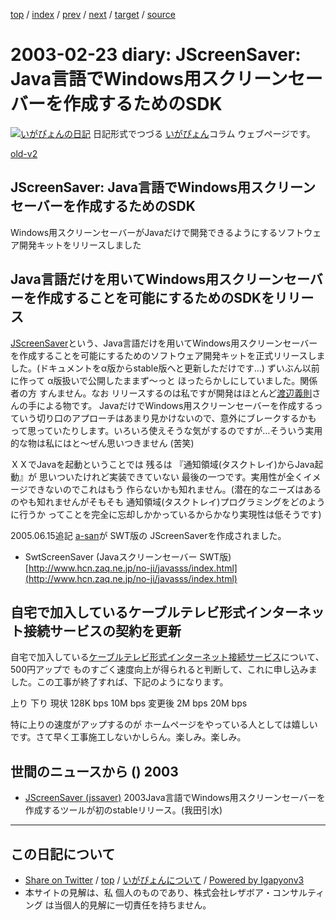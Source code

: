 [top](../index.html) 
 / [index](index.html) 
 / [prev](ig030222.html) 
 / [next](ig030225.html) 
 / [target](https://www.igapyon.jp/igapyon/diary/2003/ig030223.html) 
 / [source](https://github.com/igapyon/diary/blob/master/2003/ig030223.src.md) 

2003-02-23 diary: JScreenSaver: Java言語でWindows用スクリーンセーバーを作成するためのSDK
=====================================================================================================
[![いがぴょんの日記](https://www.igapyon.jp/igapyon/diary/images/iga200306s.jpg "いがぴょん")](https://www.igapyon.jp/igapyon/diary/memo/memoigapyon.html) 日記形式でつづる [いがぴょん](https://www.igapyon.jp/igapyon/diary/memo/memoigapyon.html)コラム ウェブページです。

[old-v2](ig030223-orig.html)

## JScreenSaver: Java言語でWindows用スクリーンセーバーを作成するためのSDK

Windows用スクリーンセーバーがJavaだけで開発できるようにするソフトウェア開発キットをリリースしました


## Java言語だけを用いてWindows用スクリーンセーバーを作成することを可能にするためのSDKをリリース

[JScreenSaver](../../soft/jssaver_ja.html)という、Java言語だけを用いてWindows用スクリーンセーバーを作成することを可能にするためのソフトウェア開発キットを正式リリースしました。(ドキュメントをα版からstable版へと更新しただけです…) ずいぶん以前に作って α版扱いで公開したままず～っと ほったらかしにしていました。関係者の方 すんません。なお リリースするのは私ですが開発はほとんど[渡辺義則](http://d.hatena.ne.jp/a-san/)さんの手による物です。
JavaだけでWindows用スクリーンセーバーを作成するっていう切り口のアプローチはあまり見かけないので、意外にブレークするかも って思っていたりします。いろいろ使えそうな気がするのですが…そういう実用的な物は私にはと～ぜん思いつきません (苦笑)

ＸＸでJavaを起動ということでは 残るは 『通知領域(タスクトレイ)からJava起動』が 思いついたけれど実装できていない 最後の一つです。実用性が全くイメージできないのでこれはもう 作らないかも知れません。(潜在的なニーズはあるのやも知れませんがそもそも 通知領域(タスクトレイ)プログラミングをどのように行うか ってことを完全に忘却しかかっているからかなり実現性は低そうです)

2005.06.15追記 [a-san](http://d.hatena.ne.jp/a-san/)が SWT版の JScreenSaverを作成されました。

* SwtScreenSaver (Javaスクリーンセーバー SWT版)
  [http://www.hcn.zaq.ne.jp/no-ji/javasss/index.html](http://www.hcn.zaq.ne.jp/no-ji/javasss/index.html)

## 自宅で加入しているケーブルテレビ形式インターネット接続サービスの契約を更新

自宅で加入している[ケーブルテレビ形式インターネット接続サービス](http://www.tcct.co.jp/)について、500円アップで ものすごく速度向上が得られると判断して、これに申し込みました。この工事が終了すれば、下記のようになります。

上り
下り
現状
128K bps
10M bps
変更後
2M bps
20M bps

特に上りの速度がアップするのが ホームページをやっている人としては嬉しいです。さて早く工事施工しないかしらん。楽しみ。楽しみ。

## 世間のニュースから () 2003

* [JScreenSaver (jssaver)](http://homepage2.nifty.com/igat/igapyon/soft/jssaver_ja.html)  2003Java言語でWindows用スクリーンセーバーを作成するツールが初のstableリリース。(我田引水)


----------------------------------------------------------------------------------------------------

## この日記について

* [Share on Twitter](https://twitter.com/intent/tweet?hashtags=igapyon%2Cdiary%2C%E3%81%84%E3%81%8C%E3%81%B4%E3%82%87%E3%82%93&text=JScreenSaver%3A+Java%E8%A8%80%E8%AA%9E%E3%81%A7Windows%E7%94%A8%E3%82%B9%E3%82%AF%E3%83%AA%E3%83%BC%E3%83%B3%E3%82%BB%E3%83%BC%E3%83%90%E3%83%BC%E3%82%92%E4%BD%9C%E6%88%90%E3%81%99%E3%82%8B%E3%81%9F%E3%82%81%E3%81%AESDK&url=https%3A%2F%2Fwww.igapyon.jp%2Figapyon%2Fdiary%2F2003%2Fig030223.html) / [top](../index.html) / [いがぴょんについて](https://www.igapyon.jp/igapyon/diary/memo/memoigapyon.html) / [Powered by Igapyonv3](https://github.com/igapyon/igapyonv3)
* 本サイトの見解は、私 個人のものであり、株式会社レザボア・コンサルティング は当個人的見解に一切責任を持ちません。 
